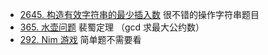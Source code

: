 - [2645. 构造有效字符串的最少插入数](https://github.com/lsill/leetcode/blob/main/c_leetcode/src/math_pra/MathPra.cpp?plain=1#L42) 很不错的操作字符串题目
- [365. 水壶问题](https://github.com/lsill/leetcode/blob/main/c_leetcode/src/math_pra/math_mid.cpp?plain=1#L7) 裴蜀定理 （gcd 求最大公约数）
- [292. Nim 游戏](https://github.com/lsill/leetcode/blob/main/c_leetcode/src/math_pra/math_simple.cpp?plain=1#L6) 简单题不需要看
